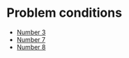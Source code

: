 # Problem conditions
* [Number 3](https://www.eolymp.com/en/problems/3)
* [Number 7](https://www.eolymp.com/en/problems/7)
* [Number 8](https://www.eolymp.com/en/problems/8)

